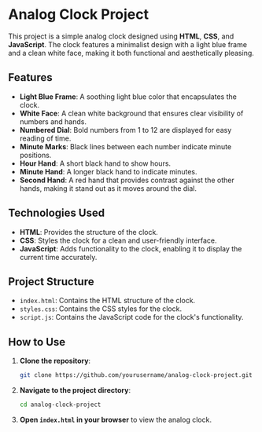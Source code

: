 # Analog Clock Project

This project is a simple analog clock designed using **HTML**, **CSS**, and **JavaScript**. The clock features a minimalist design with a light blue frame and a clean white face, making it both functional and aesthetically pleasing.

## Features

- **Light Blue Frame**: A soothing light blue color that encapsulates the clock.
- **White Face**: A clean white background that ensures clear visibility of numbers and hands.
- **Numbered Dial**: Bold numbers from 1 to 12 are displayed for easy reading of time.
- **Minute Marks**: Black lines between each number indicate minute positions.
- **Hour Hand**: A short black hand to show hours.
- **Minute Hand**: A longer black hand to indicate minutes.
- **Second Hand**: A red hand that provides contrast against the other hands, making it stand out as it moves around the dial.

## Technologies Used

- **HTML**: Provides the structure of the clock.
- **CSS**: Styles the clock for a clean and user-friendly interface.
- **JavaScript**: Adds functionality to the clock, enabling it to display the current time accurately.

## Project Structure

- `index.html`: Contains the HTML structure of the clock.
- `styles.css`: Contains the CSS styles for the clock.
- `script.js`: Contains the JavaScript code for the clock's functionality.

## How to Use

1. **Clone the repository**:
    ```bash
    git clone https://github.com/yourusername/analog-clock-project.git
    ```
2. **Navigate to the project directory**:
    ```bash
    cd analog-clock-project
    ```
3. **Open `index.html` in your browser** to view the analog clock.

<!-- ## Screenshots

!Analog Clock Screenshot

## Contributing

Contributions are welcome! Please fork this repository and submit a pull request with your changes.

## License

This project is licensed under the MIT License. See the `LICENSE` file for more details.

---

Feel free to customize this `README.md` file to better suit your project. Let me know if you need any more help! -->
